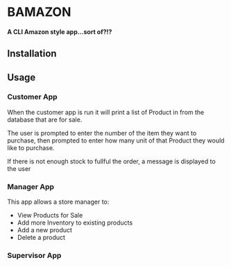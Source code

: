 # BAMAZON
#### A CLI Amazon style app...sort of?!?

## Installation
## Usage
### Customer App
When the customer app is run it will print a list of Product in from the database that are for sale. 

The user is prompted to enter the number of the item they want to purchase, then prompted to enter how many unit of that Product they would like to purchase.

If there is not enough stock to fullful the order, a message is displayed to the user

### Manager App
This app allows a store manager to:
* View Products for Sale
* Add more Inventory to existing products
* Add a new product
* Delete a product

### Supervisor App
